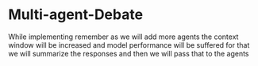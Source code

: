 # Multi-agent-Debate
While implementing remember as we will add more agents the context window will be increased and model performance will be suffered for that we will summarize the responses and then we will pass that to the agents